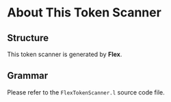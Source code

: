 # About This Token Scanner

## Structure
This token scanner is generated by **Flex**.

## Grammar
Please refer to the `FlexTokenScanner.l` source code file.